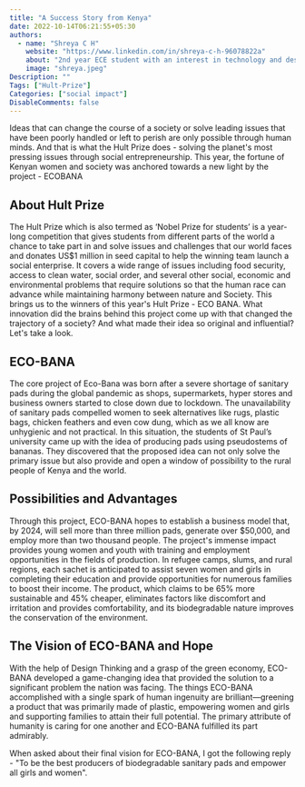 ```yaml
---
title: "A Success Story from Kenya"
date: 2022-10-14T06:21:55+05:30
authors:
  - name: "Shreya C H"
    website: "https://www.linkedin.com/in/shreya-c-h-96078822a"
    about: "2nd year ECE student with an interest in technology and design. My main hobby includes reading, writing poetry and book reviews, and journaling."
    image: "shreya.jpeg"
Description: ""
Tags: ["Hult-Prize"]
Categories: ["social impact"]
DisableComments: false
---
```


Ideas that can change the course of a society or solve leading issues that have been poorly handled or left to perish are only possible through human minds. And that is what the Hult Prize does - solving the planet's most pressing issues through social entrepreneurship. This year, the fortune of Kenyan women and society was anchored towards a new light by the project - ECOBANA

## About Hult Prize

The Hult Prize which is also termed as ‘Nobel Prize for students’ is a year-long competition that gives students from different parts of the world a chance to take part in and solve issues and challenges that our world faces and donates US$1 million in seed capital to help the winning team launch a social enterprise. It covers a wide range of issues including food security, access to clean water, social order, and several other social, economic and environmental problems that require solutions so that the human race can advance while maintaining harmony between nature and Society. This brings us to the winners of this year's Hult Prize - ECO BANA. What innovation did the brains behind this project come up with that changed the trajectory of a society? And what made their idea so original and influential?
Let's take a look.

## ECO-BANA

The core project of Eco-Bana was born after a severe shortage of sanitary pads during the global pandemic as shops, supermarkets, hyper stores and business owners started to close down due to lockdown. The unavailability of sanitary pads compelled women to seek alternatives like rugs, plastic bags, chicken feathers and even cow dung, which as we all know are unhygienic and not practical. In this situation, the students of St Paul’s university came up with the idea of producing pads using pseudostems of bananas. They discovered that the proposed idea can not only solve the primary issue but also provide and open a window of possibility to the rural people of Kenya and the world.

## Possibilities and Advantages

Through this project, ECO-BANA hopes to establish a business model that, by 2024, will sell more than three million pads, generate over $50,000, and employ more than two thousand people. The project's immense impact provides young women and youth with training and employment opportunities in the fields of production. In refugee camps, slums, and rural regions, each sachet is anticipated to assist seven women and girls in completing their education and provide opportunities for numerous families to boost their income. The product, which claims to be 65% more sustainable and 45% cheaper, eliminates factors like discomfort and irritation and provides comfortability, and its biodegradable nature improves the conservation of the environment.

## The Vision of ECO-BANA and Hope

With the help of Design Thinking and a grasp of the green economy, ECO-BANA developed a game-changing idea that provided the solution to a significant problem the nation was facing. The things ECO-BANA accomplished with a single spark of human ingenuity are brilliant—greening a product that was primarily made of plastic, empowering women and girls and supporting families to attain their full potential. The primary attribute of humanity is caring for one another and ECO-BANA fulfilled its part admirably.

When asked about their final vision for ECO-BANA, I got the following reply - "To be the best producers of biodegradable sanitary pads and empower all girls and women".
